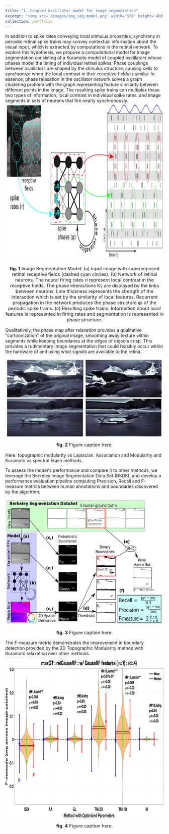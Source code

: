 ```yaml
---
title: "1. Coupled oscillator model for image segmentation"
excerpt: "<img src='/images/img_seg_model.png' width='550' height='400'/> &nbsp;&nbsp;&nbsp;&nbsp;&nbsp;&nbsp;&nbsp;&nbsp; <img src='/images/cartoonization.png' width='350' height='200'/> <br/> Inspired by neuroscience and the retina, we pioneered a model that performs image segmentation by grouping together nearby image regions with similar features in phase space, resulting in a cartoonization of the image. The model simulates phase relaxation in a system of coupled Kuramoto oscillators with the strength of interaction defined by the Topographic Modularity between regions in the image. We demonstrate that this method outperforms other graph theoretic network construction methods as well as spectral Eigen-based methods for community detection by evaluating performance on the Berkeley Image Segmentation Dataset (BSDS)."
collection: portfolio
---
```


In addition to spike rates conveying local stimulus properties, synchrony in periodic retinal spike trains may convey contextual information about the visual input, which is extracted by computations in the retinal network. To explore this hypothesis, we propose a computational model for image segmentation consisting of a Kuramoto model of coupled oscillators whose phases model the timing of individual retinal spikes. Phase couplings between oscillators are shaped by the stimulus structure, causing cells to synchronize when the local contrast in their receptive fields is similar. In essence, phase relaxation in the oscillator network solves a graph clustering problem with the graph representing feature similarity between different points in the image. The resulting spike trains can multiplex these two types of information, local contrast in individual spike rates, and image segments in sets of neurons that fire nearly synchronously. <br/> 
<img src='/images/img_seg_model.png' align='center' width='750' height='500'/>
<p style="text-align: center; font-size:11pt"><strong>fig. 1</strong> Image Segmentation Model: (a) Input image with superimposed retinal receptive fields (dashed cyan circles). (b) Network of retinal neurons. The neural firing rates ri represent local contrast in the receptive fields. The phase interactions Kij are displayed by the links between neurons. Line thickness represents the strength of the interaction which is set by the similarity of local features. Recurrent propagation in the network produces the phase structure φi of the periodic spike trains. (c) Resulting spike trains. Information about local features is represented in firing rates and segmentation is represented in phase structure. </p>

Qualitatively, the phase map after relaxation provides a qualitative "cartoonization" of the original image, smoothing away texture within segments while keeping boundaries at the edges of objects crisp. This provides a rudimentary image segmentation that could feasibly occur within the hardware of and using what signals are available to the retina.  

<img src='/images/cartoonization.png' align='center' width='550' height='250'/> 
<p style="text-align: center; font-size:11pt"><strong>fig. 2</strong> Figure caption here. </p>

Here, topographic modularity vs Laplacian, Association and Modularity and Kuramoto vs spectral Eigen methods.



To assess the model's performance and compare it to other methods, we leverage the Berkeley Image Segmentation Data Set (BSDS), and develop a performance evaluation pipeline computing Precision, Recall and F-measure metrics between human annotations and boundaries discovered by the algorithm. 

<img src='/images/SegAssessPipeline.png' align='center' width='500' height='400'/> 
<p style="text-align: center; font-size:11pt"><strong>fig. 3</strong> Figure caption here. </p>

The F-measure metric demonstrates the improvement in boundary detection provided by the 2D Topographic Modularity method with Kuramoto relaxation over other methods.

<img src='/images/Fmax_img_seg.jpg' align='center' width='750' height='500'/>
<p style="text-align: center; font-size:11pt"><strong>fig. 4</strong> Figure caption here. </p>
